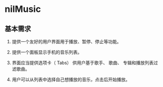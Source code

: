 # nilMusic

## 基本需求

1. 提供一个友好的用户界面用于播放、暂停、停止等功能。

2. 提供一个面板显示手机的音乐列表。

3. 界面应当提供选项卡（ Tabs） 供用户基于歌手、 歌曲、 专辑和播放列表过滤歌曲。

4. 用户可以从列表中选择自己想播放的音乐，点击后开始播放。

